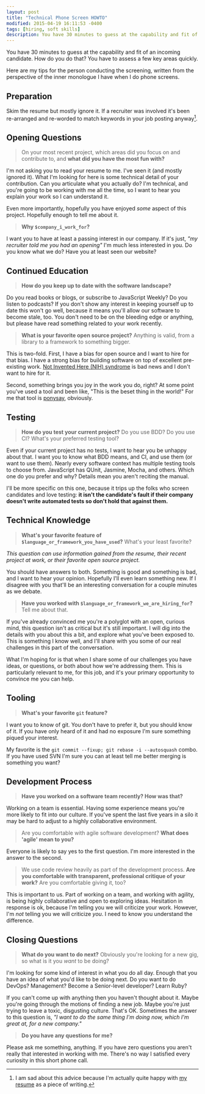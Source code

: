 ```yaml
---
layout: post
title: "Technical Phone Screen HOWTO"
modified: 2015-04-19 16:11:53 -0400
tags: [hiring, soft skills]
description: You have 30 minutes to guess at the capability and fit of an incoming candidate. How do you do that? Here are my tips.
---
```


You have 30 minutes to guess at the capability and fit of an incoming candidate. How do you do that? You have to assess a few key areas quickly.

Here are my tips for the person conducting the screening, written from the perspective of the inner monologue I have when I do phone screens.

## Preparation

Skim the resume but mostly ignore it. If a recruiter was involved it's been re-arranged and re-worded to match keywords in your job posting anyway[^resume].

## Opening Questions

> On your most recent project, which areas did you focus on and contribute to, and **what did you have the most fun with?**

I'm not asking you to read your resume to me. I've seen it (and mostly ignored it). What I'm looking for here is some technical detail of your contribution. Can you articulate what you actually do? I'm technical, and you're going to be working with me all the time, so I want to hear you explain your work so I can understand it.

Even more importantly, hopefully you have enjoyed _some_ aspect of this project. Hopefully enough to tell me about it.

> **Why `$company_i_work_for`?**

I want you to have at least a passing interest in our company. If it's just, _"my recruiter told me you had an opening"_ I'm much less interested in you. Do you know what we do? Have you at least seen our website?

## Continued Education

> **How do you keep up to date with the software landscape?**

Do you read books or blogs, or subscribe to JavaScript Weekly? Do you listen to podcasts? If you don't show any interest in keeping yourself up to date this won't go well, because it means you'll allow our software to become stale, too. You don't need to be on the bleeding edge or anything, but please have read something related to your work recently.

> **What is your favorite open source project?** Anything is valid, from a library to a framework to something bigger.

This is two-fold. First, I have a bias for open source and I want to hire for that bias. I have a strong bias for building software on top of excellent pre-existing work. [Not Invented Here (NIH) syndrome](http://en.wikipedia.org/wiki/Not_invented_here) is bad news and I don't want to hire for it.

Second, something brings you joy in the work you do, right? At some point you've used a tool and been like, "This is the beset thing in the world!" For me that tool is [ponysay](https://github.com/erkin/ponysay), obviously.

## Testing

> **How do you test your current project?** Do you use BDD? Do you use CI? What's your preferred testing tool?

Even if your current project has no tests, I want to hear you be unhappy about that. I want you to know what BDD means, and CI, and use them (or want to use them). Nearly every software context has multiple testing tools to choose from. JavaScript has QUnit, Jasmine, Mocha, and others. Which one do you prefer and why? Details mean you aren't reciting the manual.

I'll be more specific on this one, because it trips up the folks who screen candidates and love testing: **it isn't the candidate's fault if their company doesn't write automated tests so don't hold that against them.**

## Technical Knowledge

> **What's your favorite feature of `$language_or_framework_you_have_used`?** What's your least favorite?

_This question can use information gained from the resume, their recent project at work, or their favorite open source project._

You should have answers to both. Something is good and something is bad, and I want to hear your opinion. Hopefully I'll even learn something new. If I disagree with you that'll be an interesting conversation for a couple minutes as we debate.

> **Have you worked with `$language_or_framework_we_are_hiring_for`?** Tell me about that.

If you've already convinced me you're a polyglot with an open, curious mind, this question isn't as critical but it's still important. I will dig into the details with you about this a bit, and explore what you've been exposed to. This is something I know well, and I'll share with you some of our real challenges in this part of the conversation.

What I'm hoping for is that when I share some of our challenges you have ideas, or questions, or both about how we're addressing them. This is particularly relevant to me, for this job, and it's your primary opportunity to convince me you can help.

## Tooling

> **What's your favorite `git` feature?**

I want you to know of git. You don't have to prefer it, but you should know of it. If you have only heard of it and had no exposure I'm sure something piqued your interest.

My favorite is the `git commit --fixup; git rebase -i --autosquash` combo. If you have used SVN I'm sure you can at least tell me better merging is something you want?

## Development Process

> **Have you worked on a software team recently? How was that?**

Working on a team is essential. Having some experience means you're more likely to fit into our culture. If you've spent the last five years in a silo it may be hard to adjust to a highly collaborative environment.

> Are you comfortable with agile software development? **What does 'agile' mean to you?**

Everyone is likely to say yes to the first question. I'm more interested in the answer to the second.

> We use code review heavily as part of the development process. **Are you comfortable with transparent, professional critique of your work?** Are you comfortable giving it, too?

This is important to us. Part of working on a team, and working with agility, is being highly collaborative and open to exploring ideas. Hesitation in response is ok, because I'm telling you we will criticize your work. However, I'm _not_ telling you we will criticize _you_. I need to know you understand the difference.

## Closing Questions

> **What do you want to do next?** Obviously you're looking for a new gig, so what is it you _want_ to be doing?

I'm looking for some kind of interest in what you do all day. Enough that you have an idea of what you'd like to be doing next. Do you want to do DevOps? Management? Become a Senior-level developer? Learn Ruby?

If you can't come up with anything then you haven't thought about it. Maybe you're going through the motions of finding a new job. Maybe you're just trying to leave a toxic, disgusting culture. That's OK. Sometimes the answer to this question is, _"I want to do the same thing I'm doing now, which I'm great at, for a new company."_

> **Do you have any questions for me?**

Please ask me something, anything. If you have zero questions you aren't really that interested in working with me. There's no way I satisfied every curiosity in this short phone call.

[^resume]: I am sad about this advice because I'm actually quite happy with [my resume](/resume/) as a piece of writing.
